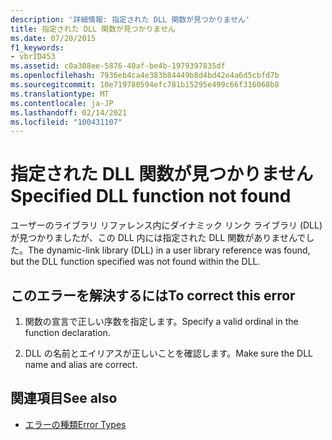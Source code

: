 ```yaml
---
description: '詳細情報: 指定された DLL 関数が見つかりません'
title: 指定された DLL 関数が見つかりません
ms.date: 07/20/2015
f1_keywords:
- vbrID453
ms.assetid: c0a308ee-5876-40af-be4b-1979397835df
ms.openlocfilehash: 7936eb4ca4e383b84449b8d4bd42e4a6d5cbfd7b
ms.sourcegitcommit: 10e719780594efc781b15295e499c66f316068b8
ms.translationtype: MT
ms.contentlocale: ja-JP
ms.lasthandoff: 02/14/2021
ms.locfileid: "100431107"
---
```

# <a name="specified-dll-function-not-found"></a><span data-ttu-id="fae70-103">指定された DLL 関数が見つかりません</span><span class="sxs-lookup"><span data-stu-id="fae70-103">Specified DLL function not found</span></span>

<span data-ttu-id="fae70-104">ユーザーのライブラリ リファレンス内にダイナミック リンク ライブラリ (DLL) が見つかりましたが、この DLL 内には指定された DLL 関数がありませんでした。</span><span class="sxs-lookup"><span data-stu-id="fae70-104">The dynamic-link library (DLL) in a user library reference was found, but the DLL function specified was not found within the DLL.</span></span>  
  
## <a name="to-correct-this-error"></a><span data-ttu-id="fae70-105">このエラーを解決するには</span><span class="sxs-lookup"><span data-stu-id="fae70-105">To correct this error</span></span>  
  
1. <span data-ttu-id="fae70-106">関数の宣言で正しい序数を指定します。</span><span class="sxs-lookup"><span data-stu-id="fae70-106">Specify a valid ordinal in the function declaration.</span></span>  
  
2. <span data-ttu-id="fae70-107">DLL の名前とエイリアスが正しいことを確認します。</span><span class="sxs-lookup"><span data-stu-id="fae70-107">Make sure the DLL name and alias are correct.</span></span>  
  
## <a name="see-also"></a><span data-ttu-id="fae70-108">関連項目</span><span class="sxs-lookup"><span data-stu-id="fae70-108">See also</span></span>

- [<span data-ttu-id="fae70-109">エラーの種類</span><span class="sxs-lookup"><span data-stu-id="fae70-109">Error Types</span></span>](../programming-guide/language-features/error-types.md)
